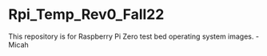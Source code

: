 # Rpi_Temp_Rev0_Fall22

This repository is for Raspberry Pi Zero test bed operating system images. 
-Micah
